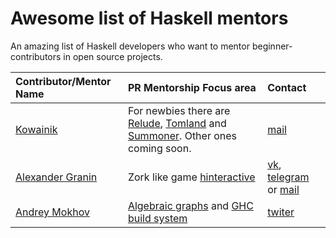 # Awesome list of Haskell mentors
An amazing list of Haskell developers who want to mentor beginner-contributors in open source projects.

| Contributor/Mentor Name | PR Mentorship Focus area | Contact |
| :-----------            | :---                     |  :---   |
| [Kowainik](https://github.com/kowainik) | For newbies there are [Relude](https://github.com/kowainik/relude), [Tomland](https://github.com/kowainik/tomland) and [Summoner](https://github.com/kowainik/summoner). Other ones coming soon. | [mail](mail:xrom.xkov@gmail.com) | 
| [Alexander Granin](https://github.com/graninas) | Zork like game [hinteractive](https://github.com/graninas/hinteractive) | [vk](https://vk.com/graninas), [telegram](https://t.me/graninas) or [mail](mail:graninas@gmail.com) |
| [Andrey Mokhov](https://github.com/snowleopard) | [Algebraic graphs](https://github.com/snowleopard/alga) and [GHC build system](https://github.com/snowleopard/hadrian) | [twiter](https://twitter.com/andreymokhov) |
